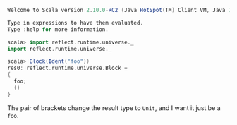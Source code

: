 ```scala
Welcome to Scala version 2.10.0-RC2 (Java HotSpot(TM) Client VM, Java 1.7.0_09).

Type in expressions to have them evaluated.
Type :help for more information.

scala> import reflect.runtime.universe._
import reflect.runtime.universe._

scala> Block(Ident("foo"))
res0: reflect.runtime.universe.Block =
{
  foo;
  ()
}
```

The pair of brackets change the result type to `Unit`, and I want it just be a `foo`.

